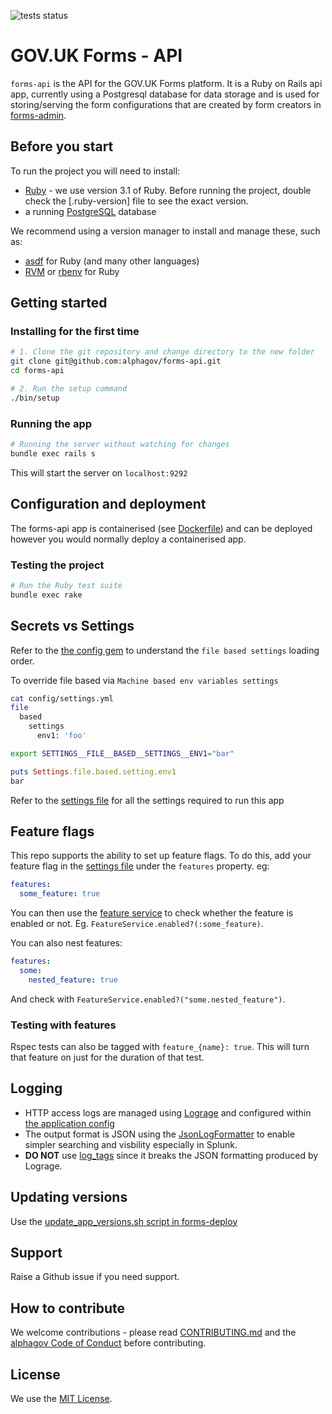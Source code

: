 ![tests status](https://github.com/alphagov/forms-api/actions/workflows/test.yml/badge.svg)

# GOV.UK Forms - API

`forms-api` is the API for the GOV.UK Forms platform. It is a Ruby on Rails api app, currently using a Postgresql database for data storage and is used for storing/serving the form configurations that are created by form creators in [forms-admin](https://github.com/alphagov/forms-admin).

## Before you start

To run the project you will need to install:

- [Ruby](https://www.ruby-lang.org/en/) - we use version 3.1 of Ruby. Before running the project, double check the [.ruby-version] file to see the exact version.
- a running [PostgreSQL](https://www.postgresql.org/) database

We recommend using a version manager to install and manage these, such as:

- [asdf](https://github.com/asdf-vm/asdf) for Ruby (and many other languages)
- [RVM](https://rvm.io/) or [rbenv](https://github.com/rbenv/rbenv) for Ruby

## Getting started

### Installing for the first time

```bash
# 1. Clone the git repository and change directory to the new folder
git clone git@github.com:alphagov/forms-api.git
cd forms-api

# 2. Run the setup command
./bin/setup
```

### Running the app

```bash
# Running the server without watching for changes
bundle exec rails s
```

This will start the server on `localhost:9292`

## Configuration and deployment

The forms-api app is containerised (see [Dockerfile](https://github.com/alphagov/forms-api/blob/main/Dockerfile)) and can be deployed however you would normally deploy a containerised app.

### Testing the project

```bash
# Run the Ruby test suite
bundle exec rake
```

## Secrets vs Settings

Refer to the [the config gem](https://github.com/railsconfig/config#accessing-the-settings-object) to understand the `file based settings` loading order.

To override file based via `Machine based env variables settings`

```bash
cat config/settings.yml
file
  based
    settings
      env1: 'foo'
```

```bash
export SETTINGS__FILE__BASED__SETTINGS__ENV1="bar"
```

```ruby
puts Settings.file.based.setting.env1
bar
```

Refer to the [settings file](config/settings.yml) for all the settings required to run this app

## Feature flags

This repo supports the ability to set up feature flags. To do this, add your feature flag in the [settings file](config/settings.yml) under the `features` property. eg:

```yaml
features:
  some_feature: true
```

You can then use the [feature service](app/services/feature_service.rb) to check whether the feature is enabled or not. Eg. `FeatureService.enabled?(:some_feature)`.

You can also nest features:

```yaml
features:
  some:
    nested_feature: true
```

And check with `FeatureService.enabled?("some.nested_feature")`.

### Testing with features

Rspec tests can also be tagged with `feature_{name}: true`. This will turn that feature on just for the duration of that test.

## Logging

- HTTP access logs are managed using [Lograge](https://github.com/roidrage/lograge) and configured within [the application config](./config/application.rb)
- The output format is JSON using the [JsonLogFormatter](./app/lib/json_log_formatter.rb) to enable simpler searching and visbility especially in Splunk.
- **DO NOT** use [log_tags](https://guides.rubyonrails.org/configuring.html#config-log-tags) since it breaks the JSON formatting produced by Lograge.

## Updating versions

Use the [update_app_versions.sh script in forms-deploy](https://github.com/alphagov/forms-deploy/blob/main/support/update_app_versions.sh)

## Support

Raise a Github issue if you need support.

## How to contribute

We welcome contributions - please read [CONTRIBUTING.md](CONTRIBUTING.md) and the [alphagov Code of Conduct](https://github.com/alphagov/.github/blob/main/CODE_OF_CONDUCT.md) before contributing.

## License

We use the [MIT License](https://opensource.org/licenses/MIT).
